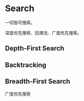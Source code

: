 # Search

一切皆可搜索。

深度优先搜索、回溯法、广度优先搜索。

## Depth-First Search

## Backtracking

## Breadth-First Search

广度优先搜索

<!-- [^5]: Some unrecorded data for some reason. -->
